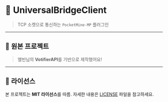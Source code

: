 # 🌉 UniversalBridgeClient

> TCP 소켓으로 통신하는 `PocketMine-MP` 플러그인

---

## 🔗 원본 프로젝트
> 앨빈님의 **VotifierAPI**를 기반으로 제작했어요!

---

## 📜 라이선스
본 프로젝트는 **MIT 라이선스**를 따름. 자세한 내용은 [LICENSE](./LICENSE) 파일을 참고하세요.